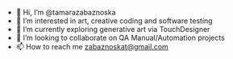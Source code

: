 - 👋 Hi, I’m @tamarazabaznoska
- 👀 I’m interested in art, creative coding and software testing
- 🌱 I’m currently exploring generative art via TouchDesigner
- 💞️ I’m looking to collaborate on QA Manual/Automation projects 
- 📫 How to reach me zabaznoskat@gmail.com

<!---
tamarazabaznoska/tamarazabaznoska is a ✨ special ✨ repository because its `README.md` (this file) appears on your GitHub profile.
You can click the Preview link to take a look at your changes.
--->
